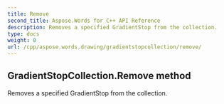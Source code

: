 ```yaml
---
title: Remove
second_title: Aspose.Words for C++ API Reference
description: Removes a specified GradientStop from the collection. 
type: docs
weight: 0
url: /cpp/aspose.words.drawing/gradientstopcollection/remove/
---
```

## GradientStopCollection.Remove method


Removes a specified GradientStop from the collection. 


